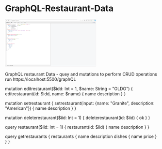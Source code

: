 # GraphQL-Restaurant-Data
<img src= "Screenshot 1restaurant.png" width='300'/>

GraphQL restaurant Data - quey and mutations to  perform CRUD operations
run https://localhost:5500/graphQL<br>

mutation editrestaurant($idd: Int = 1, $name: String = "OLDO") {
  editrestaurant(id: $idd, name: $name) {
    name
    description
  }
}

mutation setrestaurant {
  setrestaurant(input: {name: "Granite", description: "American"}) {
    name
    description
  }
}

mutation deleterestaurant($iid: Int = 1) {
  deleterestaurant(id: $iid) {
    ok
  }
}

query restaurant($iid: Int = 1) {
  restaurant(id: $iid) {
    name
    description
  }
}

query getrestaurants {
  restaurants {
    name
    description
    dishes {
      name
      price
    }
  }
}


